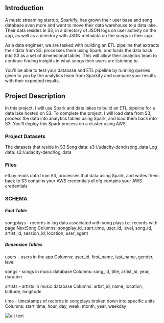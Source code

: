 ## Introduction
A music streaming startup, Sparkify, has grown their user base and song database even more and want to move their data warehouse to a data lake. Their data resides in S3, in a directory of JSON logs on user activity on the app, as well as a directory with JSON metadata on the songs in their app.

As a data engineer, we are tasked with building an ETL pipeline that extracts their data from S3, processes them using Spark, and loads the data back into S3 as a set of dimensional tables. This will allow their analytics team to continue finding insights in what songs their users are listening to.

You'll be able to test your database and ETL pipeline by running queries given to you by the analytics team from Sparkify and compare your results with their expected results.

## Project Description
In this project, I will use  Spark and data lakes to build an ETL pipeline for a data lake hosted on S3. To complete the project, I will load data from S3, process the data into analytics tables using Spark, and load them back into S3. You'll deploy this Spark process on a cluster using AWS.

### Project Datasets
The datasets that reside in S3
Song data: s3://udacity-dend/song_data
Log data: s3://udacity-dend/log_data

### Files

etl.py reads data from S3, processes that data using Spark, and writes them back to S3
contains your AWS credentials
dl.cfg contains your AWS credentials
### SCHEMA
##### Fact Table
songplays - records in log data associated with song plays i.e. records with page NextSong
Columns:
songplay_id, start_time, user_id, level, song_id, artist_id, session_id, location, user_agent

##### Dimension Tables
users - users in the app
Columns:
user_id, first_name, last_name, gender, level

songs - songs in music database
Columns:
song_id, title, artist_id, year, duration

artists - artists in music database
Columns:
artist_id, name, location, latitude, longitude

time - timestamps of records in songplays broken down into specific units
Columns:
start_time, hour, day, week, month, year, weekday

![alt text](https://udacity-reviews-uploads.s3.us-west-2.amazonaws.com/_attachments/38715/1584109948/Song_ERD.png)